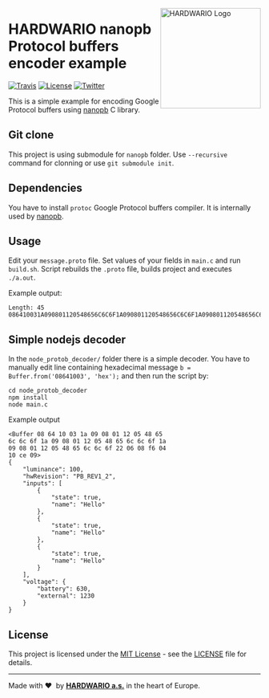 <a href="https://www.hardwario.com/"><img src="https://www.hardwario.com/ci/assets/hw-logo.svg" width="200" alt="HARDWARIO Logo" align="right"></a>

# HARDWARIO nanopb Protocol buffers encoder example

[![Travis](https://img.shields.io/travis/hardwario/lpwan-protob-endpoint-example/master.svg)](https://travis-ci.org/hardwario/lpwan-protob-endpoint-example)
[![License](https://img.shields.io/github/license/hardwario/lpwan-protob-endpoint-example.svg)](https://github.com/hardwario/lpwan-protob-endpoint-example/blob/master/LICENSE)
[![Twitter](https://img.shields.io/twitter/follow/hardwario_en.svg?style=social&label=Follow)](https://twitter.com/hardwario_en)

This is a simple example for encoding Google Protocol buffers using [nanopb](https://jpa.kapsi.fi/nanopb/) C library.

## Git clone

This project is using submodule for `nanopb` folder. Use `--recursive` command for clonning or use `git submodule init`.

## Dependencies

You have to install `protoc` Google Protocol buffers compiler. It is internally used by [nanopb](https://jpa.kapsi.fi/nanopb/docs/index.html).

## Usage

Edit your `message.proto` file. Set values of your fields in `main.c` and run `build.sh`. Script rebuilds the `.proto` file, builds project and executes `./a.out`.

Example output:
```
Length: 45
086410031A090801120548656C6C6F1A090801120548656C6C6F1A090801120548656C6C6F220608F60410CE09
```

## Simple nodejs decoder

In the `node_protob_decoder/` folder there is a simple decoder. You have to manually edit line containing hexadecimal message `b = Buffer.from('08641003', 'hex');` and then run the script by:

```
cd node_protob_decoder
npm install
node main.c
```

Example output
```
<Buffer 08 64 10 03 1a 09 08 01 12 05 48 65
6c 6c 6f 1a 09 08 01 12 05 48 65 6c 6c 6f 1a
09 08 01 12 05 48 65 6c 6c 6f 22 06 08 f6 04
10 ce 09>
{
    "luminance": 100,
    "hwRevision": "PB_REV1_2",
    "inputs": [
        {
            "state": true,
            "name": "Hello"
        },
        {
            "state": true,
            "name": "Hello"
        },
        {
            "state": true,
            "name": "Hello"
        }
    ],
    "voltage": {
        "battery": 630,
        "external": 1230
    }
}
```

## License

This project is licensed under the [MIT License](https://opensource.org/licenses/MIT/) - see the [LICENSE](LICENSE) file for details.

---

Made with &#x2764;&nbsp; by [**HARDWARIO a.s.**](https://www.hardwario.com/) in the heart of Europe.
